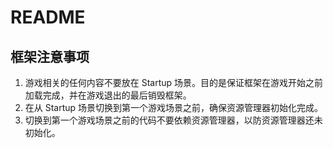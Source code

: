 # README

## 框架注意事项

1. 游戏相关的任何内容不要放在 Startup 场景。目的是保证框架在游戏开始之前加载完成，并在游戏退出的最后销毁框架。
2. 在从 Startup 场景切换到第一个游戏场景之前，确保资源管理器初始化完成。
2. 切换到第一个游戏场景之前的代码不要依赖资源管理器，以防资源管理器还未初始化。
